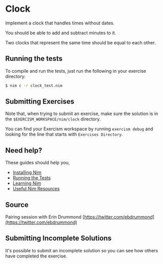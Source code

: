# Clock

Implement a clock that handles times without dates.

You should be able to add and subtract minutes to it.

Two clocks that represent the same time should be equal to each other.

## Running the tests

To compile and run the tests, just run the following in your exercise directory:
```bash
$ nim c -r clock_test.nim
```

## Submitting Exercises

Note that, when trying to submit an exercise, make sure the solution is in the `$EXERCISM_WORKSPACE/nim/clock` directory.

You can find your Exercism workspace by running `exercism debug` and looking for the line that starts with `Exercises Directory`.

## Need help?

These guides should help you,
* [Installing Nim](https://exercism.io/tracks/nim/installation)
* [Running the Tests](https://exercism.io/tracks/nim/tests)
* [Learning Nim](https://exercism.io/tracks/nim/learning)
* [Useful Nim Resources](https://exercism.io/tracks/nim/resources)


## Source

Pairing session with Erin Drummond [https://twitter.com/ebdrummond](https://twitter.com/ebdrummond)

## Submitting Incomplete Solutions

It's possible to submit an incomplete solution so you can see how others have completed the exercise.
